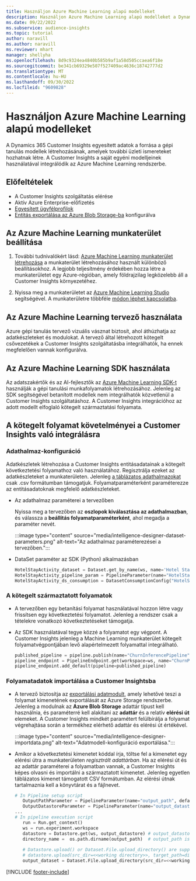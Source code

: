 ```yaml
---
title: Használjon Azure Machine Learning alapú modelleket
description: Használjon Azure Machine Learning alapú modelleket a Dynamics 365 Customer Insights alkalmazásban.
ms.date: 09/22/2022
ms.subservice: audience-insights
ms.topic: tutorial
author: naravill
ms.author: naravill
ms.reviewer: mhart
manager: shellyha
ms.openlocfilehash: 8d9c9324ea4840b585b9af1a58d505ccaea6f18e
ms.sourcegitcommit: be341cb69329e507f527409ac4636c18742777d2
ms.translationtype: MT
ms.contentlocale: hu-HU
ms.lasthandoff: 09/30/2022
ms.locfileid: "9609828"
---
```

# <a name="use-azure-machine-learning-based-models"></a>Használjon Azure Machine Learning alapú modelleket

A Dynamics 365 Customer Insights egyesített adatok a forrása a gépi tanulás modellek létrehozásának, amelyek további üzleti ismereteket hozhatnak létre. A Customer Insights a saját egyéni modelljeinek használatával integrálódik az Azure Machine Learning rendszerbe.

## <a name="prerequisites"></a>Előfeltételek

- A Customer Insights szolgáltatás elérése
- Aktív Azure Enterprise-előfizetés
- [Egyesített ügyfélprofilok](data-unification.md)
- [Entitás exportálása az Azure Blob Storage-ba](export-azure-blob-storage.md) konfigurálva

## <a name="set-up-azure-machine-learning-workspace"></a>Az Azure Machine Learning munkaterület beállítása

1. További tudnivalókért lásd: [Azure Machine Learning munkaterület létrehozása](/azure/machine-learning/concept-workspace#-create-a-workspace) a munkaterület létrehozásához használt különböző beállításokhoz. A legjobb teljesítmény érdekében hozza létre a munkaterületet egy Azure-régióban, amely földrajzilag legközelebb áll a Customer Insights környezetéhez.

1. Nyissa meg a munkaterületet az [Azure Machine Learning Studio](https://ml.azure.com/) segítségével. A munkaterületre többféle [módon léphet kapcsolatba](/azure/machine-learning/concept-workspace#tools-for-workspace-interaction).

## <a name="work-with-azure-machine-learning-designer"></a>Az Azure Machine Learning tervező használata

Azure gépi tanulás tervező vizuális vásznat biztosít, ahol áthúzhatja az adatkészleteket és modulokat. A tervező által létrehozott kötegelt csővezetékek a Customer Insights szolgáltatásba integrálhatók, ha ennek megfelelően vannak konfigurálva. 

## <a name="working-with-azure-machine-learning-sdk"></a>Az Azure Machine Learning SDK használata

Az adatszakértők és az AI-fejlesztők az [Azure Machine Learning SDK-t](/python/api/overview/azure/ml/?preserve-view=true&view=azure-ml-py) használják a gépi tanulási munkafolyamatok létrehozásához. Jelenleg az SDK segítségével betanított modellek nem integrálhatók közvetlenül a Customer Insights szolgáltatáshoz. A Customer Insights integrációhoz az adott modellt elfoglaló kötegelt származtatási folyamata.

## <a name="batch-pipeline-requirements-to-integrate-with-customer-insights"></a>A kötegelt folyamat követelményei a Customer Insights való integrálásra

### <a name="dataset-configuration"></a>Adathalmaz-konfiguráció

Adatkészletek létrehozása a Customer Insights entitásadatainak a kötegelt következtetési folyamathoz való használatához. Regisztrálja ezeket az adatkészleteket a munkaterületen. Jelenleg [a táblázatos adathalmazokat](/azure/machine-learning/how-to-create-register-datasets#tabulardataset) csak .csv formátumban támogatjuk. Folyamatparaméterként paraméterezze az entitásadatoknak megfelelő adatkészleteket.

- Az adathalmaz paraméterei a tervezőben

  Nyissa meg a tervezőben az **oszlopok kiválasztása az adathalmazban**, és válassza a **beállítás folyamatparaméterként**, ahol megadja a paraméter nevét.

  :::image type="content" source="media/intelligence-designer-dataset-parameters.png" alt-text="Az adathalmaz paraméterezései a tervezőben.":::

- DataSet paraméter az SDK (Python) alkalmazásban

   ```python
   HotelStayActivity_dataset = Dataset.get_by_name(ws, name='Hotel Stay Activity Data')
   HotelStayActivity_pipeline_param = PipelineParameter(name="HotelStayActivity_pipeline_param", default_value=HotelStayActivity_dataset)
   HotelStayActivity_ds_consumption = DatasetConsumptionConfig("HotelStayActivity_dataset", HotelStayActivity_pipeline_param)
   ```

### <a name="batch-inference-pipeline"></a>A kötegelt származtatott folyamatok
  
- A tervezőben egy betanítási folyamat használatával hozzon létre vagy frissítsen egy következtetési folyamatot. Jelenleg a rendszer csak a tételekre vonatkozó következtetéseket támogatja.

- Az SDK használatával tegye közzé a folyamatot egy végpont. A Customer Insights jelenleg a Machine Learning munkaterület kötegelt folyamatvégpontjában levő alapértelmezett folyamattal integrálható.

   ```python
   published_pipeline = pipeline.publish(name="ChurnInferencePipeline", description="Published Churn Inference pipeline")
   pipeline_endpoint = PipelineEndpoint.get(workspace=ws, name="ChurnPipelineEndpoint") 
   pipeline_endpoint.add_default(pipeline=published_pipeline)
   ```

### <a name="import-pipeline-data-into-customer-insights"></a>Folyamatadatok importálása a Customer Insightsba

- A tervező biztosítja az [exportálási adatmodult](/azure/machine-learning/algorithm-module-reference/export-data), amely lehetővé teszi a folyamat kimenetének exportálását az Azure Storage rendszerbe. Jelenleg a modulnak az **Azure Blob Storage** adattár típust kell használnia, és paraméterré kell alakítani az **adattár** és a relatív **elérési út** elemeket. A Customer Insights mindkét paramétert felülbírálja a folyamat végrehajtása során a termékhez elérhető adattár és elérési út értékével.

  :::image type="content" source="media/intelligence-designer-importdata.png" alt-text="Adatmodell-konfiguráció exportálása.":::

- Amikor a következtetési kimenetet kóddal írja, töltse fel a kimenetet egy elérési útra a munkaterületen *regisztrált adattárban*. Ha az elérési út és az adattár paraméterei a folyamatban vannak, a Customer Insights képes olvasni és importálni a származtatott kimenetet. Jelenleg egyetlen táblázatos kimenet támogatott CSV formátumban. Az elérési útnak tartalmaznia kell a könyvtárat és a fájlnevet.

   ```python
   # In Pipeline setup script
      OutputPathParameter = PipelineParameter(name="output_path", default_value="HotelChurnOutput/HotelChurnOutput.csv")
      OutputDatastoreParameter = PipelineParameter(name="output_datastore", default_value="workspaceblobstore")
   ...
   # In pipeline execution script
      run = Run.get_context()
      ws = run.experiment.workspace
      datastore = Datastore.get(ws, output_datastore) # output_datastore is parameterized
      directory_name =  os.path.dirname(output_path)  # output_path is parameterized.
      
      # Datastore.upload() or Dataset.File.upload_directory() are supported methods to uplaod the data
      # datastore.upload(src_dir=<<working directory>>, target_path=directory_name, overwrite=False, show_progress=True)
      output_dataset = Dataset.File.upload_directory(src_dir=<<working directory>>, target = (datastore, directory_name)) # Remove trailing "/" from directory_name
   ```


[!INCLUDE [footer-include](includes/footer-banner.md)]
